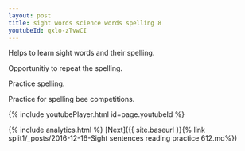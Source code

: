```yaml
---
layout: post
title: sight words science words spelling 8
youtubeId: qxlo-zTvwCI
---
```

 
 
Helps to learn sight words and their spelling.

Opportunitiy to repeat the spelling. 

Practice spelling. 
 
Practice for spelling bee competitions. 
 
{% include youtubePlayer.html id=page.youtubeId %}
 
 
{% include analytics.html %} 
[Next]({{ site.baseurl }}{% link  split1/_posts/2016-12-16-Sight sentences reading practice 612.md%})
 
